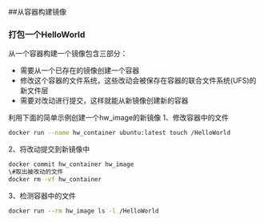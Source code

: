 ##从容器构建镜像
### 打包一个HelloWorld
从一个容器构建一个镜像包含三部分：
- 需要从一个已存在的镜像创建一个容器
- 修改这个容器的文件系统，这些改动会被保存在容器的联合文件系统(UFS)的新文件层
- 需要对改动进行提交，这样就能从新镜像创建新的容器

利用下面的简单示例创建一个hw_image的新镜像
1、修改容器中的文件
```sh
docker run --name hw_container ubuntu:latest touch /HelloWorld
```
2、将改动提交到新镜像中
```sh
docker commit hw_container hw_image
\#取出被改动的文件
docker rm -vf hw_container 
```
3、检测容器中的文件
```sh
docker run --rm hw_image ls -l /HelloWorld
```